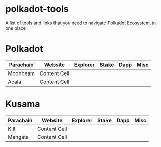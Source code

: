 # polkadot-tools
A list of tools and links that you need to navigate Polkadot Ecosystem, in one place


# Polkadot
| Parachain  | Website | Explorer | Stake | Dapp | Misc 
| ------------- | ------------- | ------------- | ------------- | ------------- | ------------- |
| Moonbeam  | Content Cell  | 
| Acala  | Content Cell  |


# Kusama
| Parachain  | Website | Explorer | Stake | Dapp | Misc 
| ------------- | ------------- | ------------- | ------------- | ------------- | ------------- |
| Kilt  | Content Cell  | 
| Mangata  | Content Cell  |


